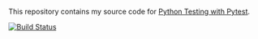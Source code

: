 This repository contains my source code for [Python Testing with Pytest](https://pragprog.com/book/bopytest/python-testing-with-pytest).

[![Build Status](https://www.marcclinedinst.com/job/Python%20Testing%20with%20Pytest/18/badge/icon)](https://www.marcclinedinst.com/job/Python%20Testing%20with%20Pytest/18/)